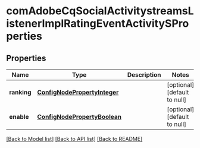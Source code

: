 # comAdobeCqSocialActivitystreamsListenerImplRatingEventActivitySProperties

## Properties
Name | Type | Description | Notes
------------ | ------------- | ------------- | -------------
**ranking** | [**ConfigNodePropertyInteger**](ConfigNodePropertyInteger.md) |  | [optional] [default to null]
**enable** | [**ConfigNodePropertyBoolean**](ConfigNodePropertyBoolean.md) |  | [optional] [default to null]

[[Back to Model list]](../README.md#documentation-for-models) [[Back to API list]](../README.md#documentation-for-api-endpoints) [[Back to README]](../README.md)



